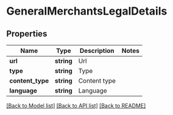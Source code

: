 # GeneralMerchantsLegalDetails

## Properties
Name | Type | Description | Notes
------------ | ------------- | ------------- | -------------
**url** | **string** | Url | 
**type** | **string** | Type | 
**content_type** | **string** | Content type | 
**language** | **string** | Language | 

[[Back to Model list]](../README.md#documentation-for-models) [[Back to API list]](../README.md#documentation-for-api-endpoints) [[Back to README]](../../README.md)


